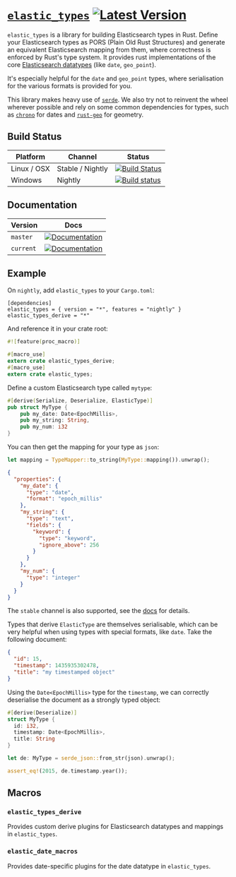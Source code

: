 # [`elastic_types`](https://docs.rs/elastic_types/*/elastic_types/) [![Latest Version](https://img.shields.io/crates/v/elastic_types.svg)](https://crates.io/crates/elastic_types)

`elastic_types` is a library for building Elasticsearch types in Rust. Define your Elasticsearch types as PORS (Plain Old Rust Structures) and generate an equivalent Elasticsearch mapping from them, where correctness is enforced by Rust's type system.
It provides rust implementations of the core [Elasticsearch datatypes](https://www.elastic.co/guide/en/elasticsearch/reference/master/mapping-types.html#_core_datatypes) (like `date`, `geo_point`).

It's especially helpful for the `date` and `geo_point` types, where serialisation for the various formats is provided for you.

This library makes heavy use of [`serde`](https://serde.rs/).
We also try not to reinvent the wheel wherever possible and rely on some common dependencies for types, such as [`chrono`](https://github.com/lifthrasiir/rust-chrono) for dates and [`rust-geo`](https://github.com/georust/rust-geo) for geometry.

## Build Status
Platform  | Channel | Status
------------- | ------------- | -------------
Linux / OSX  | Stable / Nightly | [![Build Status](https://travis-ci.org/elastic-rs/elastic-types.svg?branch=master)](https://travis-ci.org/elastic-rs/elastic-types)
Windows  | Nightly | [![Build status](https://ci.appveyor.com/api/projects/status/2x2cmfi6hku72nmk?svg=true)](https://ci.appveyor.com/project/KodrAus/elastic-types)

## Documentation

Version  | Docs
------------- | -------------
`master`  | [![Documentation](https://img.shields.io/badge/docs-rustdoc-orange.svg)](https://elastic-rs.github.io/elastic-types/elastic_types/)
`current`  | [![Documentation](https://img.shields.io/badge/docs-rustdoc-orange.svg)](https://docs.rs/elastic_types/*/elastic_types/)

## Example

On `nightly`, add `elastic_types` to your `Cargo.toml`:

```
[dependencies]
elastic_types = { version = "*", features = "nightly" }
elastic_types_derive = "*"
```

And reference it in your crate root:

```rust
#![feature(proc_macro)]

#[macro_use]
extern crate elastic_types_derive;
#[macro_use]
extern crate elastic_types;
```

Define a custom Elasticsearch type called `mytype`:

```rust
#[derive(Serialize, Deserialize, ElasticType)]
pub struct MyType {
	pub my_date: Date<EpochMillis>,
	pub my_string: String,
	pub my_num: i32
}
```

You can then get the mapping for your type as `json`:

```rust
let mapping = TypeMapper::to_string(MyType::mapping()).unwrap();
```

```json
{
  "properties": {
    "my_date": {
      "type": "date",
      "format": "epoch_millis"
    },
    "my_string": {
      "type": "text",
      "fields": {
        "keyword": {
          "type": "keyword",
          "ignore_above": 256
        }
      }
    },
    "my_num": {
      "type": "integer"
    }
  }
}
```

The `stable` channel is also supported, see the [docs](#documentation) for details.

Types that derive `ElasticType` are themselves serialisable, which can be very helpful when using 
types with special formats, like `date`.
Take the following document:

```json
{
  "id": 15,
  "timestamp": 1435935302478,
  "title": "my timestamped object"
}
```

Using the `Date<EpochMillis>` type for the `timestamp`, we can correctly deserialise the document as a strongly typed
object:

```rust
#[derive(Deserialize)]
struct MyType {
  id: i32,
  timestamp: Date<EpochMillis>,
  title: String
}

let de: MyType = serde_json::from_str(json).unwrap();

assert_eq!(2015, de.timestamp.year());
```

## Macros

### `elastic_types_derive`

Provides custom derive plugins for Elasticsearch datatypes and mappings in `elastic_types`.

### `elastic_date_macros`

Provides date-specific plugins for the date datatype in `elastic_types`.
